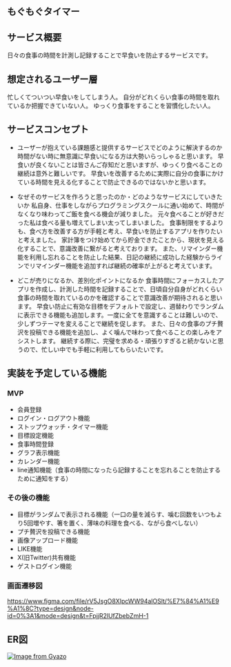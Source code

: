 ## もぐもぐタイマー

## サービス概要
日々の食事の時間を計測し記録することで早食いを防止するサービスです。

## 想定されるユーザー層
忙しくてついつい早食いをしてしまう人。
自分がどれくらい食事の時間を取れているか把握できていない人。
ゆっくり食事をすることを習慣化したい人。

## サービスコンセプト

* ユーザーが抱えている課題感と提供するサービスでどのように解決するのか
時間がない時に無意識に早食いになる方は大勢いらっしゃると思います。
早食いが良くないことは皆さんご存知だと思いますが、ゆっくり食べることの継続は意外と難しいです。
早食いを改善するために実際に自分の食事にかけている時間を見える化することで防止できるのではないかと思います。

* なぜそのサービスを作ろうと思ったのか・どのようなサービスにしていきたいか
私自身、仕事をしながらプログラミングスクールに通い始めて、時間がなくなり味わってご飯を食べる機会が減りました。
元々食べることが好きだった私は食べる量も増えてしまい太ってしまいました。
食事制限をするよりも、食べ方を改善する方が手軽と考え、早食いを防止するアプリを作りたいと考えました。
家計簿をつけ始めてから貯金できたことから、現状を見える化することで、意識改善に繋がると考えております。
また、リマインダー機能を利用し忘れることを防止した結果、日記の継続に成功した経験からラインでリマインダー機能を追加すれば継続の確率が上がると考えています。

* どこが売りになるか、差別化ポイントになるか
食事時間にフォーカスしたアプリを作成し、計測した時間を記録することで、日頃自分自身がどれくらい食事の時間を取れているのかを確認することで意識改善が期待されると思います。
早食い防止に有効な目標をデフォルトで設定し、週替わりでランダムに表示できる機能も追加します。一度に全てを意識することは難しいので、少しずつテーマを変えることで継続を促します。
また、日々の食事のプチ贅沢を投稿できる機能を追加し、よく噛んで味わって食べることの楽しみをアシストします。
継続する際に、完璧を求める・頑張りすぎると続かないと思うので、忙しい中でも手軽に利用してもらいたいです。

## 実装を予定している機能
### MVP
* 会員登録
* ログイン・ログアウト機能
* ストップウォッチ・タイマー機能
* 目標設定機能
* 食事時間登録
* グラフ表示機能
* カレンダー機能
* line通知機能（食事の時間になったら記録することを忘れることを防止するために通知をする）

### その後の機能
* 目標がランダムで表示される機能（一口の量を減らす、噛む回数をいつもより5回増やす、箸を置く、薄味の料理を食べる、ながら食べしない）
* プチ贅沢を投稿できる機能
* 画像アップロード機能
* LIKE機能
* X(旧Twitter)共有機能
* ゲストログイン機能

### 画面遷移図
https://www.figma.com/file/rV5JsgO8XIpcWW94alOSlt/%E7%84%A1%E9%A1%8C?type=design&node-id=0%3A1&mode=design&t=FpjjR2lUfZbebZmH-1

## ER図
[![Image from Gyazo](https://i.gyazo.com/71c61d850461d12efc9def9a308bbaa5.png)](https://gyazo.com/71c61d850461d12efc9def9a308bbaa5)